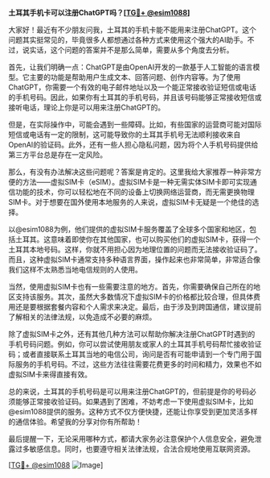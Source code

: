 **土耳其手机卡可以注册ChatGPT吗？[[TG💪+ @esim1088](https://t.me/s/esim1088)]**

大家好！最近有不少朋友问我，土耳其的手机卡能不能用来注册ChatGPT。这个问题其实挺常见的，毕竟很多人都想通过各种方式来使用这个强大的AI助手。不过，说实话，这个问题的答案并不是那么简单，需要从多个角度去分析。

首先，让我们明确一点：ChatGPT是由OpenAI开发的一款基于人工智能的语言模型。它主要的功能是帮助用户生成文本、回答问题、创作内容等。为了使用ChatGPT，你需要一个有效的电子邮件地址以及一个能正常接收验证短信或电话的手机号码。因此，如果你有土耳其的手机号码，并且该号码能够正常接收短信或接听电话，理论上你是可以用来注册ChatGPT的。

但是，在实际操作中，可能会遇到一些障碍。比如，有些国家的运营商可能对国际短信或电话有一定的限制，这可能导致你的土耳其手机号无法顺利接收来自OpenAI的验证码。此外，还有一些人担心隐私问题，因为将个人手机号码提供给第三方平台总是存在一定风险。

那么，有没有办法解决这些问题呢？答案是肯定的。这里我给大家推荐一种非常方便的方法——虚拟SIM卡（eSIM）。虚拟SIM卡是一种无需实体SIM卡即可实现通信功能的技术，你可以轻松地在不同的设备上切换网络运营商，而无需更换物理SIM卡。对于想要在国外使用本地服务的人来说，虚拟SIM卡无疑是一个绝佳的选择。

以@esim1088为例，他们提供的虚拟SIM卡服务覆盖了全球多个国家和地区，包括土耳其。这意味着即使你在其他国家，也可以购买他们的虚拟SIM卡，获得一个土耳其本地号码。这样，你就不用担心因为地理位置的问题而无法接收验证码了。而且，这种虚拟SIM卡通常支持多种语言界面，操作起来也非常简单，非常适合像我们这样不太熟悉当地电信规则的人使用。

当然，使用虚拟SIM卡也有一些需要注意的地方。首先，你需要确保自己所在的地区支持该服务。其次，虽然大多数情况下虚拟SIM卡的价格都比较合理，但具体费用还是要根据套餐内容和个人需求来决定。最后，由于涉及到跨国通信，建议提前了解相关的法律法规，以免造成不必要的麻烦。

除了虚拟SIM卡之外，还有其他几种方法可以帮助你解决注册ChatGPT时遇到的手机号码问题。例如，你可以尝试使用朋友或家人的土耳其手机号码帮忙接收验证码；或者直接联系土耳其当地的电信公司，询问是否有可能申请到一个专门用于国际服务的手机号码。不过，这些方法往往需要花费更多的时间和精力，效果也不如虚拟SIM卡来得直接有效。

总的来说，土耳其的手机号码是可以用来注册ChatGPT的，但前提是你的号码必须能够正常接收验证码。如果遇到了困难，不妨考虑一下使用虚拟SIM卡，比如@esim1088提供的服务。这种方式不仅方便快捷，还能让你享受到更加灵活多样的通信体验。希望我的分享对你有所帮助！

最后提醒一下，无论采用哪种方式，都请大家务必注意保护个人信息安全，避免泄露过多敏感信息。同时，也要遵守相关法律法规，合法合规地使用互联网资源。

[[TG💪+ @esim1088](https://t.me/s/esim1088) ![Image](https://i.postimg.cc/4NQfJmqS/Snipaste-2025-05-13-00-14-12.png)]